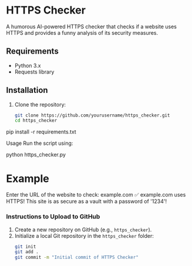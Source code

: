 # HTTPS Checker

A humorous AI-powered HTTPS checker that checks if a website uses HTTPS and provides a funny analysis of its security measures.

## Requirements

- Python 3.x
- Requests library

## Installation

1. Clone the repository:
   ```bash
   git clone https://github.com/yourusername/https_checker.git
   cd https_checker
pip install -r requirements.txt

Usage
Run the script using:

python https_checker.py

# Example
Enter the URL of the website to check: example.com
✅ example.com uses HTTPS! This site is as secure as a vault with a password of '1234'!



### Instructions to Upload to GitHub

1. Create a new repository on GitHub (e.g., `https_checker`).
2. Initialize a local Git repository in the `https_checker` folder:
   ```bash
   git init
   git add .
   git commit -m "Initial commit of HTTPS Checker"



